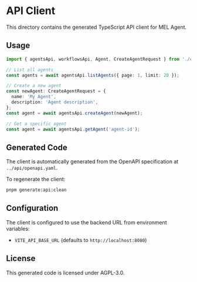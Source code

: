 # API Client

This directory contains the generated TypeScript API client for MEL Agent.

## Usage

```typescript
import { agentsApi, workflowsApi, Agent, CreateAgentRequest } from './client';

// List all agents
const agents = await agentsApi.listAgents({ page: 1, limit: 20 });

// Create a new agent
const newAgent: CreateAgentRequest = {
  name: 'My Agent',
  description: 'Agent description',
};
const agent = await agentsApi.createAgent(newAgent);

// Get a specific agent
const agent = await agentsApi.getAgent('agent-id');
```

## Generated Code

The client is automatically generated from the OpenAPI specification at `../api/openapi.yaml`.

To regenerate the client:

```bash
pnpm generate:api:clean
```

## Configuration

The client is configured to use the backend URL from environment variables:

- `VITE_API_BASE_URL` (defaults to `http://localhost:8080`)

## License

This generated code is licensed under AGPL-3.0.
